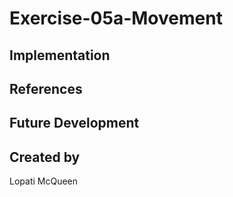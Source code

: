 # Exercise-05a-Movement


## Implementation

## References

## Future Development

## Created by
Lopati McQueen
